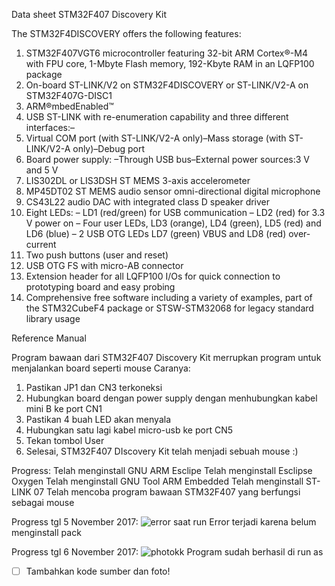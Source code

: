 Data sheet STM32F407 Discovery Kit

The STM32F4DISCOVERY offers the following features: 
1. STM32F407VGT6 microcontroller featuring 32-bit ARM Cortex®-M4 with FPU core, 1-Mbyte Flash memory, 192-Kbyte RAM in an        LQFP100 package
2. On-board ST-LINK/V2 on STM32F4DISCOVERY or ST-LINK/V2-A on STM32F407G-DISC1
3. ARM®mbedEnabled™
4. USB ST-LINK with re-enumeration capability and three different interfaces:–
5. Virtual COM port (with ST-LINK/V2-A only)–Mass storage (with ST-LINK/V2-A only)–Debug port
6. Board power supply: –Through USB bus–External power sources:3 V and 5 V
7. LIS302DL or LIS3DSH ST MEMS 3-axis accelerometer
8. MP45DT02 ST MEMS audio sensor omni-directional digital microphone
9. CS43L22 audio DAC with integrated class D speaker driver
10. Eight LEDs:
–   LD1 (red/green) for USB communication
–   LD2 (red) for 3.3 V power on
–   Four user LEDs, LD3 (orange), LD4 (green), LD5 (red) and LD6 (blue)
–   2 USB OTG LEDs LD7 (green) VBUS and LD8 (red) over-current
11. Two push buttons (user and reset)
12. USB OTG FS with micro-AB connector
13. Extension header for all LQFP100 I/Os for quick connection to prototyping board and easy probing
14. Comprehensive free software including a variety of examples, part of the STM32CubeF4 package or STSW-STM32068 for legacy standard library usage

Reference Manual 

Program bawaan dari STM32F407 Discovery Kit merrupkan program untuk menjalankan board seperti mouse
Caranya:
1. Pastikan JP1 dan CN3 terkoneksi
2. Hubungkan board dengan power supply dengan menhubungkan kabel mini B ke port CN1
3. Pastikan 4 buah LED akan menyala
4. Hubungkan satu lagi kabel micro-usb ke port CN5 
5. Tekan tombol User
6. Selesai, STM32F407 DIscovery Kit telah menjadi sebuah mouse :)

Progress:
Telah menginstall GNU ARM Esclipe
Telah menginstall Esclipse Oxygen
Telah menginstall GNU Tool ARM Embedded
Telah menginstall ST-LINK 07
Telah mencoba program bawaan STM32F407 yang berfungsi sebagai mouse

Progress tgl 5 November 2017:
![error saat run](https://user-images.githubusercontent.com/32188146/32440077-2d9634e6-c324-11e7-9bfb-7e7cb8a7cc20.png)
Error terjadi karena belum menginstall pack 

Progress tgl 6 November 2017:
![photokk](https://user-images.githubusercontent.com/32188146/32440185-a72e21f6-c324-11e7-9d81-cabf162fc733.png)
Program sudah berhasil di run as 

- [ ] Tambahkan kode sumber dan foto!
